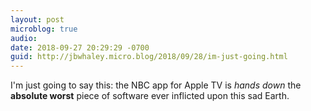 ```yaml
---
layout: post
microblog: true
audio: 
date: 2018-09-27 20:29:29 -0700
guid: http://jbwhaley.micro.blog/2018/09/28/im-just-going.html
---
```

I'm just going to say this: the NBC app for Apple TV is *hands down* the **absolute worst** piece of software ever inflicted upon this sad Earth.
